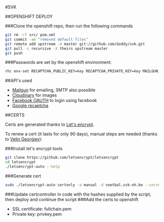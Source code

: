 #SVK

##OPENSHIFT DEPLOY

###Clone the openshift repo, then run the following commands
```bash
git rm -rf src/ pom.xml
git commit -am "removed default files"
git remote add upstream -m master git://github.com/Goddy/svk.git
git pull -s recursive -X theirs upstream master
git push
```

###Passwords are set by the openshift environment:
```bash
rhc env-set RECAPTCHA_PUBLIC_KEY=key RECAPTCHA_PRIVATE_KEY=key MAILGUN_API_URL=url MAILGUN_API_KEY=key GMAIL_PASSWORD=password FACEBOOK_SECRET=secret FACEBOOK_ID=id BASE_URL=baseUrl CLOUDINARY_API_KEY=key CLOUDINARY_API_SECRET=secret -a APP_NAME
```

##API's used
* [Mailgun](https://www.mailgun.com/) for emailing, SMTP also possible
* [Cloudinary](http://cloudinary.com/) for images
* [Facebook OAUTH](https://facebook.com/) to login using facebook
* [Google recaptcha](https://www.google.com/recaptcha/intro/index.html)

##CERTS

Certs are generated thanks to [Let's encrypt](https://letsencrypt.org/).

To renew a cert (it lasts for only 90 days), manual steps are needed (thanks to [Velin Georgiev](http://velin-georgiev-blog.appspot.com/blog/how-to-setup-lets-encrypt-ssl-certificate-on-openshift)):

###Install let's encrypt tools
```bash
git clone https://github.com/letsencrypt/letsencrypt
cd letsencrypt
./letsencrypt-auto --help
```

###Generate cert
```bash
sudo ./letsencrypt-auto certonly -a manual -d voetbal.svk-oh.be --server https://acme-v01.api.letsencrypt.org/directory
```

###Update certcontroller in code with the hashes supplied by the script, then deploy and continue the script
###Add the certs to openshift
* SSL certificate: fullchain.pem
* Private key: privkey.pem


